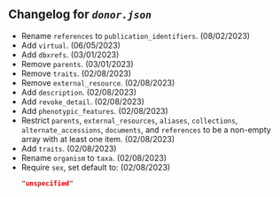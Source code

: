 ## Changelog for *`donor.json`*

* Rename `references` to `publication_identifiers`. (08/02/2023)
* Add `virtual`. (06/05/2023)
* Add `dbxrefs`. (03/01/2023)
* Remove `parents`. (03/01/2023)
* Remove `traits`. (02/08/2023)
* Remove `external_resource`. (02/08/2023)
* Add `description`. (02/08/2023)
* Add `revoke_detail`. (02/08/2023)
* Add `phenotypic_features`. (02/08/2023)
* Restrict `parents`, `external_resources`, `aliases`, `collections`, `alternate_accessions`, `documents`, and `references` to be a non-empty array with at least one item. (02/08/2023)
* Add `traits`. (02/08/2023)
* Rename `organism` to `taxa`. (02/08/2023)
* Require `sex`, set default to:  (02/08/2023)
    ```json
    "unspecified"
    ```
